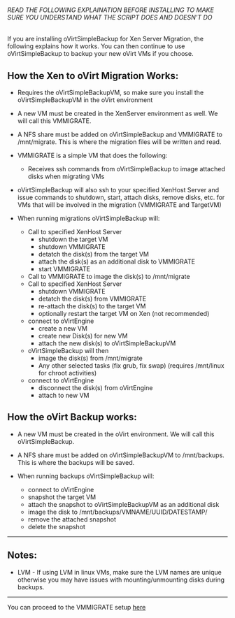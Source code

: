 
###### READ THE FOLLOWING EXPLAINATION BEFORE INSTALLING TO MAKE SURE YOU UNDERSTAND WHAT THE SCRIPT DOES AND DOESN'T DO


If you are installing oVirtSimpleBackup for Xen Server Migration, the following explains how it works. You can then continue to use oVirtSimpleBackup to backup your new oVirt VMs if you choose.

## How the Xen to oVirt Migration Works:

* Requires the oVirtSimpleBackupVM, so make sure you install the oVirtSimpleBackupVM in the oVirt environment
    
* A new VM must be created in the XenServer environment as well. We will call this VMMIGRATE.
    
* A NFS share must be added on oVirtSimpleBackup and VMMIGRATE to /mnt/migrate. This is where the migration files will be written and read.
    
* VMMIGRATE is a simple VM that does the following:
    * Receives ssh commands from oVirtSimpleBackup to image attached disks when migrating VMs
        
* oVirtSimpleBackup will also ssh to your specified XenHost Server and issue commands to shutdown, start, attach disks, remove disks, etc. for VMs that will be involved in the migration (VMMIGRATE and TargetVM)
    
* When running migrations oVirtSimpleBackup will:
    
    * Call to specified XenHost Server 
        * shutdown the target VM
        * shutdown VMMIGRATE
        * detatch the disk(s) from the target VM
        * attach the disk(s) as an additional disk to VMMIGRATE
        * start VMMIGRATE
    * Call to VMMIGRATE to image the disk(s) to /mnt/migrate
    * Call to specified XenHost Server 
        * shutdown VMMIGRATE
        * detatch the disk(s) from VMMIGRATE
        * re-attach the disk(s) to the target VM
        * optionally restart the target VM on Xen (not recommended)
    * connect to oVirtEngine
        * create a new VM
        * create new Disk(s) for new VM
        * attach the new disk(s) to oVirtSimpleBackupVM
    * oVirtSimpleBackup will then
        * image the disk(s) from /mnt/migrate
        * Any other selected tasks (fix grub, fix swap) (requires /mnt/linux for chroot activities)
    * connect to oVirtEngine
        * disconnect the disk(s) from oVirtEngine 
        * attach to new VM
            
## How the oVirt Backup works:
* A new VM must be created in the oVirt environment. We will call this oVirtSimpleBackup.

* A NFS share must be added on oVirtSimpleBackupVM to /mnt/backups. This is where the backups will be saved.

* When running backups oVirtSimpleBackup will:

    * connect to oVirtEngine
    * snapshot the target VM
    * attach the snapshot to oVirtSimpleBackupVM as an additional disk
    * image the disk to /mnt/backups/VMNAME/UUID/DATESTAMP/
    * remove the attached snapshot
    * delete the snapshot
    
---
## Notes:
   
* LVM - If using LVM in linux VMs, make sure the LVM names are unique otherwise you may have issues with mounting/unmounting disks during backups.

---


You can proceed to the VMMIGRATE setup [here](https://github.com/zipurman/oVIRT_Simple_Backup/blob/master/server/installer/ovirt-simple-backup-xenvm/README.md)